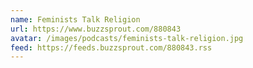 ```yaml
---
name: Feminists Talk Religion
url: https://www.buzzsprout.com/880843
avatar: /images/podcasts/feminists-talk-religion.jpg
feed: https://feeds.buzzsprout.com/880843.rss
---
```

